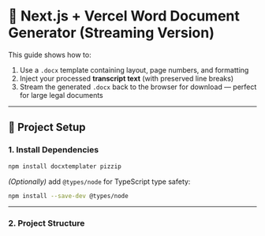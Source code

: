 # 🧾 Next.js + Vercel Word Document Generator (Streaming Version)

This guide shows how to:

1. Use a `.docx` template containing layout, page numbers, and formatting  
2. Inject your processed **transcript text** (with preserved line breaks)  
3. Stream the generated `.docx` back to the browser for download — perfect for large legal documents

---

## 🧱 Project Setup

### 1. Install Dependencies

```bash
npm install docxtemplater pizzip
```

*(Optionally)* add `@types/node` for TypeScript type safety:

```bash
npm install --save-dev @types/node
```

---

### 2. Project Structure

